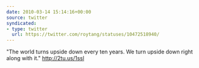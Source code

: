 ```yaml
---
date: 2010-03-14 15:14:16+00:00
source: twitter
syndicated:
- type: twitter
  url: https://twitter.com/roytang/statuses/10472518940/
---
```


"The world turns upside down every ten years. We turn upside down right along with it." http://2tu.us/1ssl